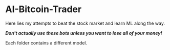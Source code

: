 # AI-Bitcoin-Trader
Here lies my attempts to beat the stock market and learn ML along the way.

***Don't actually use these bots unless you want to lose all of your money!***

Each folder contains a different model.

